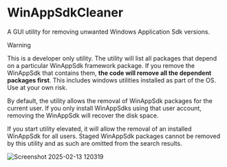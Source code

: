 # WinAppSdkCleaner
 A GUI utility for removing unwanted Windows Application Sdk versions.
 
> [!WARNING] 
> This is a developer only utility. The utility will list all packages that depend on a particular WinAppSdk framework package. If you remove the WinAppSdk that contains them, **the code will remove all the dependent packages first**. This includes windows utilities installed as part of the OS. Use at your own risk.

 By default, the utility allows the removal of WinAppSdk packages for the current user. If you only install WinAppSdks using that user account, removing the WinAppSdk will recover the disk space.
 
 If you start utility elevated, it will allow the removal of an installed WinAppSdk for all users. Staged WinAppSdk packages cannot be removed by this utility and as such are omitted from the search results.

 ![Screenshot 2025-02-13 120319](https://github.com/user-attachments/assets/8d7bf48d-d883-48b9-8c41-64c297d32a08)



